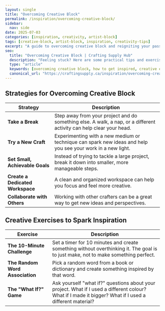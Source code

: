 ```yaml
---
layout: single
title: "Overcoming Creative Block"
permalink: /inspiration/overcoming-creative-block/
sidebar:
  nav: side
date: 2025-07-03
categories: [inspiration, creativity, artist-block]
tags: [creative-block, artist-block, inspiration, creativity-tips]
excerpt: "A guide to overcoming creative block and reigniting your passion for crafting."
seo:
  title: "Overcoming Creative Block | Crafting Supply Hub"
  description: "Feeling stuck? Here are some practical tips and exercises to help you overcome creative block and get back to making."
  type: "article"
  keywords: [overcoming creative block, how to get inspired, creative exercises]
  canonical_url: "https://craftingsupply.ca/inspiration/overcoming-creative-block/"
---
```


## Strategies for Overcoming Creative Block

| Strategy | Description |
|---|---|
| **Take a Break** | Step away from your project and do something else. A walk, a nap, or a different activity can help clear your head. |
| **Try a New Craft** | Experimenting with a new medium or technique can spark new ideas and help you see your work in a new light. |
| **Set Small, Achievable Goals** | Instead of trying to tackle a large project, break it down into smaller, more manageable steps. |
| **Create a Dedicated Workspace** | A clean and organized workspace can help you focus and feel more creative. |
| **Collaborate with Others** | Working with other crafters can be a great way to get new ideas and perspectives. |

## Creative Exercises to Spark Inspiration

| Exercise | Description |
|---|---|
| **The 10-Minute Challenge** | Set a timer for 10 minutes and create something without overthinking it. The goal is to just make, not to make something perfect. |
| **The Random Word Association** | Pick a random word from a book or dictionary and create something inspired by that word. |
| **The "What If?" Game** | Ask yourself "what if?" questions about your project. What if I used a different colour? What if I made it bigger? What if I used a different material? |